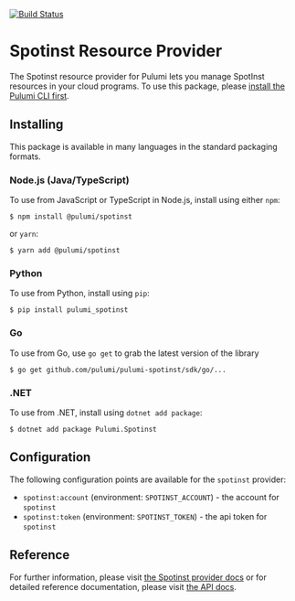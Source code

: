 [![Build Status](https://travis-ci.com/pulumi/pulumi-spotinst.svg?branch=master)](https://travis-ci.com/pulumi/pulumi-spotinst)

# Spotinst Resource Provider

The Spotinst resource provider for Pulumi lets you manage SpotInst resources in your cloud programs. To use
this package, please [install the Pulumi CLI first](https://pulumi.io/).

## Installing

This package is available in many languages in the standard packaging formats.

### Node.js (Java/TypeScript)

To use from JavaScript or TypeScript in Node.js, install using either `npm`:

    $ npm install @pulumi/spotinst

or `yarn`:

    $ yarn add @pulumi/spotinst

### Python

To use from Python, install using `pip`:

    $ pip install pulumi_spotinst

### Go

To use from Go, use `go get` to grab the latest version of the library

    $ go get github.com/pulumi/pulumi-spotinst/sdk/go/...

### .NET

To use from .NET, install using `dotnet add package`:

    $ dotnet add package Pulumi.Spotinst

## Configuration

The following configuration points are available for the `spotinst` provider:

- `spotinst:account` (environment: `SPOTINST_ACCOUNT`) - the account for `spotinst`
- `spotinst:token` (environment: `SPOTINST_TOKEN`) - the api token for `spotinst`

## Reference
For further information, please visit [the Spotinst provider docs](https://www.pulumi.com/docs/intro/cloud-providers/spotinst) or for detailed reference documentation, please visit [the API docs](https://www.pulumi.com/docs/reference/pkg/spotinst).
